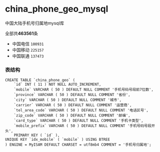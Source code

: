 # china_phone_geo_mysql
中国大陆手机号归属地mysql库

全部共**463561**条
  - 中国电信 `100931`
  - 中国移动 `225157`
  - 中国联通 `137473`

### 表结构
```mysql
CREATE TABLE `china_phone_geo` (
	`id` INT ( 11 ) NOT NULL AUTO_INCREMENT,
	`mobile` VARCHAR ( 50 ) DEFAULT NULL COMMENT '手机号码号段前7位数',
	`province` VARCHAR ( 50 ) DEFAULT NULL COMMENT '省份',
	`city` VARCHAR ( 50 ) DEFAULT NULL COMMENT '城市',
	`carrier` VARCHAR ( 50 ) DEFAULT NULL COMMENT '运营商',
	`tel_area_code` VARCHAR ( 50 ) DEFAULT NULL COMMENT '电话区号',
	`zip_code` VARCHAR ( 50 ) DEFAULT NULL COMMENT '邮编',
	`card_type` VARCHAR ( 50 ) DEFAULT NULL COMMENT '手机卡类型',
	`mobile_prefix` VARCHAR ( 50 ) DEFAULT NULL COMMENT '手机号码号段开头',
	PRIMARY KEY ( `id` ),
UNIQUE KEY `idx_mobile` ( `mobile` ) USING BTREE 
) ENGINE = MyISAM DEFAULT CHARSET = utf8mb4 COMMENT = '手机号归属地';
```

